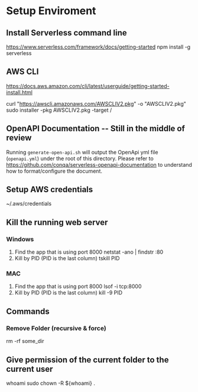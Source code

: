 # Setup Enviroment

## Install Serverless command line
https://www.serverless.com/framework/docs/getting-started
npm install -g serverless

## AWS CLI
https://docs.aws.amazon.com/cli/latest/userguide/getting-started-install.html

curl "https://awscli.amazonaws.com/AWSCLIV2.pkg" -o "AWSCLIV2.pkg"
sudo installer -pkg AWSCLIV2.pkg -target /

## OpenAPI Documentation -- Still in the middle of review
Running `generate-open-api.sh` will output the OpenApi yml file (`openapi.yml`) under the root of this directory.
Please refer to https://github.com/conqa/serverless-openapi-documentation to understand how to format/configure the document. 

## Setup AWS credentials
~/.aws/credentials

## Kill the running web server

### Windows
1. Find the app that is using port 8000
netstat -ano | findstr :80
2. Kill by PID (PID is the last column)
tskill PID 

### MAC
1. Find the app that is using port 8000
lsof -i tcp:8000
2. Kill by PID (PID is the last column)
kill -9 PID


## Commands

### Remove Folder (recursive & force)
rm -rf some_dir

## Give permission of the current folder to the current user
whoami
sudo chown -R ${whoami} .
